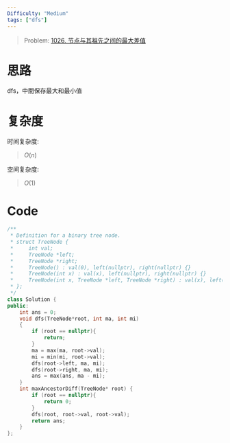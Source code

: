 ```yaml
---
Difficulty: "Medium"
tags: ["dfs"]
---
```



> Problem: [1026. 节点与其祖先之间的最大差值](https://leetcode.cn/problems/maximum-difference-between-node-and-ancestor/description/)

# 思路

dfs，中間保存最大和最小值

# 复杂度

时间复杂度:
> $O(n)$

空间复杂度:
> $O(1)$

# Code
```C++
/**
 * Definition for a binary tree node.
 * struct TreeNode {
 *     int val;
 *     TreeNode *left;
 *     TreeNode *right;
 *     TreeNode() : val(0), left(nullptr), right(nullptr) {}
 *     TreeNode(int x) : val(x), left(nullptr), right(nullptr) {}
 *     TreeNode(int x, TreeNode *left, TreeNode *right) : val(x), left(left), right(right) {}
 * };
 */
class Solution {
public:
    int ans = 0;
    void dfs(TreeNode*root, int ma, int mi)
    {
        if (root == nullptr){
            return;
        }
        ma = max(ma, root->val);
        mi = min(mi, root->val);
        dfs(root->left, ma, mi);
        dfs(root->right, ma, mi);
        ans = max(ans, ma - mi);
    }
    int maxAncestorDiff(TreeNode* root) {
        if (root == nullptr){
            return 0;
        }
        dfs(root, root->val, root->val);
        return ans;
    }
};
```
  
